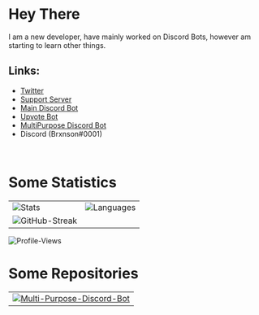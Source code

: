 # Hey There

I am a new developer, have mainly worked on Discord Bots, however am starting to learn other things.

## Links:

- [Twitter](https://twitter.com/Brxnsonn)
- [Support Server](https://discord.gg/com/uqYDgYwwJW)
- [Main Discord Bot](https://discord.com/api/oauth2/authorize?client_id=810650843614412830&permissions=8&scope=bot)
- [Upvote Bot](https://top.gg/bot/810650843614412830)
- [MultiPurpose Discord Bot](https://github.com/brxnson/Multi-Purpose-Discord-Bot)
- Discord (Brxnson#0001)

<br>

# Some Statistics

<table>
    <tr>
        <td>
        <img src="https://github-readme-stats.vercel.app/api?username=brxnson&count_private=true&show_icons=true&theme=highcontrast" alt="Stats">
        </td>
        <td>
        <img src="https://github-readme-stats.vercel.app/api/top-langs/?username=brxnson&layout=compact&theme=highcontrast" alt="Languages">
        </td>
    </tr>
    <tr>
        <td>
        <img src="https://github-readme-streak-stats.herokuapp.com/?user=brxnson&theme=highcontrast" alt="GitHub-Streak">
        </td>
    </tr>
</table>

<img alt="Profile-Views" src="https://komarev.com/ghpvc/?username=brxnson&color=00dcff" />

<br>

# Some Repositories

<table>
    <tr>
        <td>
            <a href="https://github.com/brxnson/Multi-Purpose-Discord-Bot">
                <img src="https://github-readme-stats.vercel.app/api/pin/?username=brxnson&repo=Multi-Purpose-Discord-Bot&theme=highcontrast" alt="Multi-Purpose-Discord-Bot">
            </a>
        </td>
</table>
